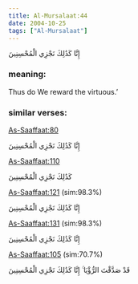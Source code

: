 ```yaml
---
title: Al-Mursalaat:44
date: 2004-10-25
tags: ["Al-Mursalaat"]
---
```

إِنَّا كَذَٰلِكَ نَجْزِي الْمُحْسِنِينَ
### meaning: 
Thus do We reward the virtuous.’
### similar verses: 

[As-Saaffaat:80](/37/80)

إِنَّا كَذَٰلِكَ نَجْزِي الْمُحْسِنِينَ

[As-Saaffaat:110](/37/110)

كَذَٰلِكَ نَجْزِي الْمُحْسِنِينَ

[As-Saaffaat:121](/37/121) (sim:98.3%)

إِنَّا كَذَٰلِكَ نَجْزِي الْمُحْسِنِينَ

[As-Saaffaat:131](/37/131) (sim:98.3%)

إِنَّا كَذَٰلِكَ نَجْزِي الْمُحْسِنِينَ

[As-Saaffaat:105](/37/105) (sim:70.7%)

قَدْ صَدَّقْتَ الرُّؤْيَا ۚ إِنَّا كَذَٰلِكَ نَجْزِي الْمُحْسِنِينَ
